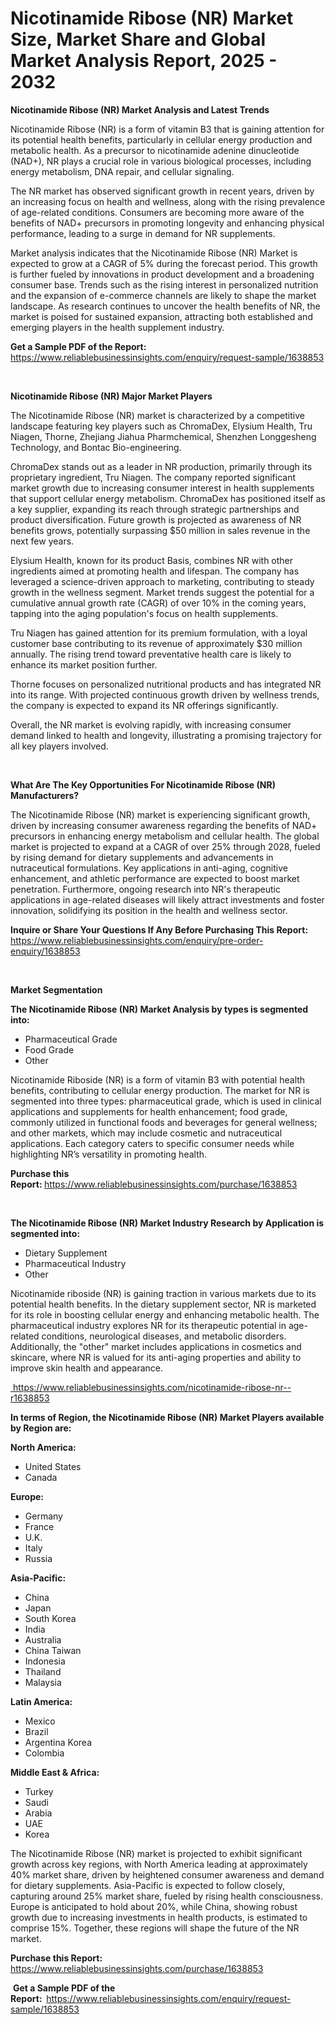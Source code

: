<p><h1>Nicotinamide Ribose (NR) Market Size, Market Share and Global Market Analysis Report, 2025 - 2032</h1></p><p><strong>Nicotinamide Ribose (NR) Market Analysis and Latest Trends</strong></p>
<p><p>Nicotinamide Ribose (NR) is a form of vitamin B3 that is gaining attention for its potential health benefits, particularly in cellular energy production and metabolic health. As a precursor to nicotinamide adenine dinucleotide (NAD+), NR plays a crucial role in various biological processes, including energy metabolism, DNA repair, and cellular signaling. </p><p>The NR market has observed significant growth in recent years, driven by an increasing focus on health and wellness, along with the rising prevalence of age-related conditions. Consumers are becoming more aware of the benefits of NAD+ precursors in promoting longevity and enhancing physical performance, leading to a surge in demand for NR supplements. </p><p>Market analysis indicates that the Nicotinamide Ribose (NR) Market is expected to grow at a CAGR of 5% during the forecast period. This growth is further fueled by innovations in product development and a broadening consumer base. Trends such as the rising interest in personalized nutrition and the expansion of e-commerce channels are likely to shape the market landscape. As research continues to uncover the health benefits of NR, the market is poised for sustained expansion, attracting both established and emerging players in the health supplement industry.</p></p>
<p><strong>Get a Sample PDF of the Report:&nbsp;</strong> <a href="https://www.reliablebusinessinsights.com/enquiry/request-sample/1638853?utm_campaign=3527&utm_medium=2&utm_source=Github&utm_content=ia&utm_term=19042025&utm_id=nicotinamide-ribose-nr">https://www.reliablebusinessinsights.com/enquiry/request-sample/1638853</a></p>
<p>&nbsp;</p>
<p><strong>Nicotinamide Ribose (NR) Major Market Players</strong></p>
<p><p>The Nicotinamide Ribose (NR) market is characterized by a competitive landscape featuring key players such as ChromaDex, Elysium Health, Tru Niagen, Thorne, Zhejiang Jiahua Pharmchemical, Shenzhen Longgesheng Technology, and Bontac Bio-engineering. </p><p>ChromaDex stands out as a leader in NR production, primarily through its proprietary ingredient, Tru Niagen. The company reported significant market growth due to increasing consumer interest in health supplements that support cellular energy metabolism. ChromaDex has positioned itself as a key supplier, expanding its reach through strategic partnerships and product diversification. Future growth is projected as awareness of NR benefits grows, potentially surpassing $50 million in sales revenue in the next few years.</p><p>Elysium Health, known for its product Basis, combines NR with other ingredients aimed at promoting health and lifespan. The company has leveraged a science-driven approach to marketing, contributing to steady growth in the wellness segment. Market trends suggest the potential for a cumulative annual growth rate (CAGR) of over 10% in the coming years, tapping into the aging population's focus on health supplements.</p><p>Tru Niagen has gained attention for its premium formulation, with a loyal customer base contributing to its revenue of approximately $30 million annually. The rising trend toward preventative health care is likely to enhance its market position further.</p><p>Thorne focuses on personalized nutritional products and has integrated NR into its range. With projected continuous growth driven by wellness trends, the company is expected to expand its NR offerings significantly.</p><p>Overall, the NR market is evolving rapidly, with increasing consumer demand linked to health and longevity, illustrating a promising trajectory for all key players involved.</p></p>
<p>&nbsp;</p>
<p><strong>What Are The Key Opportunities For Nicotinamide Ribose (NR) Manufacturers?</strong></p>
<p><p>The Nicotinamide Ribose (NR) market is experiencing significant growth, driven by increasing consumer awareness regarding the benefits of NAD+ precursors in enhancing energy metabolism and cellular health. The global market is projected to expand at a CAGR of over 25% through 2028, fueled by rising demand for dietary supplements and advancements in nutraceutical formulations. Key applications in anti-aging, cognitive enhancement, and athletic performance are expected to boost market penetration. Furthermore, ongoing research into NR's therapeutic applications in age-related diseases will likely attract investments and foster innovation, solidifying its position in the health and wellness sector.</p></p>
<p><strong>Inquire or Share Your Questions If Any Before Purchasing This Report:</strong> <a href="https://www.reliablebusinessinsights.com/enquiry/pre-order-enquiry/1638853?utm_campaign=3527&utm_medium=2&utm_source=Github&utm_content=ia&utm_term=19042025&utm_id=nicotinamide-ribose-nr">https://www.reliablebusinessinsights.com/enquiry/pre-order-enquiry/1638853</a></p>
<p>&nbsp;</p>
<p><strong>Market Segmentation</strong></p>
<p><strong>The Nicotinamide Ribose (NR) Market Analysis by types is segmented into:</strong></p>
<p><ul><li>Pharmaceutical Grade</li><li>Food Grade</li><li>Other</li></ul></p>
<p><p>Nicotinamide Riboside (NR) is a form of vitamin B3 with potential health benefits, contributing to cellular energy production. The market for NR is segmented into three types: pharmaceutical grade, which is used in clinical applications and supplements for health enhancement; food grade, commonly utilized in functional foods and beverages for general wellness; and other markets, which may include cosmetic and nutraceutical applications. Each category caters to specific consumer needs while highlighting NR’s versatility in promoting health.</p></p>
<p><strong>Purchase this Report:&nbsp;</strong><a href="https://www.reliablebusinessinsights.com/purchase/1638853?utm_campaign=3527&utm_medium=2&utm_source=Github&utm_content=ia&utm_term=19042025&utm_id=nicotinamide-ribose-nr">https://www.reliablebusinessinsights.com/purchase/1638853</a></p>
<p>&nbsp;</p>
<p><strong>The Nicotinamide Ribose (NR) Market Industry Research by Application is segmented into:</strong></p>
<p><ul><li>Dietary Supplement</li><li>Pharmaceutical Industry</li><li>Other</li></ul></p>
<p><p>Nicotinamide riboside (NR) is gaining traction in various markets due to its potential health benefits. In the dietary supplement sector, NR is marketed for its role in boosting cellular energy and enhancing metabolic health. The pharmaceutical industry explores NR for its therapeutic potential in age-related conditions, neurological diseases, and metabolic disorders. Additionally, the "other" market includes applications in cosmetics and skincare, where NR is valued for its anti-aging properties and ability to improve skin health and appearance.</p></p>
<p><a href="https://www.reliablebusinessinsights.com/nicotinamide-ribose-nr--r1638853?utm_campaign=3527&utm_medium=2&utm_source=Github&utm_content=ia&utm_term=19042025&utm_id=nicotinamide-ribose-nr">&nbsp;https://www.reliablebusinessinsights.com/nicotinamide-ribose-nr--r1638853</a></p>
<p><strong>In terms of Region, the Nicotinamide Ribose (NR) Market Players available by Region are:</strong></p>
<p>
    <p> <strong> North America: </strong>
        <ul>
            <li>United States</li>
            <li>Canada</li>
        </ul>
        </p> 
    <p> <strong> Europe: </strong>
        <ul>
            <li>Germany</li>
            <li>France</li>
            <li>U.K.</li>
            <li>Italy</li>
            <li>Russia</li>
        </ul>
        </p> 
    <p> <strong> Asia-Pacific: </strong>
        <ul>
            <li>China</li>
            <li>Japan</li>
            <li>South Korea</li>
            <li>India</li>
            <li>Australia</li>
            <li>China Taiwan</li>
            <li>Indonesia</li>
            <li>Thailand</li>
            <li>Malaysia</li>
        </ul>
        </p> 
    <p> <strong> Latin America: </strong>
        <ul>
            <li>Mexico</li>
            <li>Brazil</li>
            <li>Argentina Korea</li>
            <li>Colombia</li>
        </ul>
        </p> 
    <p> <strong> Middle East & Africa: </strong>
        <ul>
            <li>Turkey</li>
            <li>Saudi</li>
            <li>Arabia</li>
            <li>UAE</li>
            <li>Korea</li>
        </ul>
    </p>
    </p>
<p><p>The Nicotinamide Ribose (NR) market is projected to exhibit significant growth across key regions, with North America leading at approximately 40% market share, driven by heightened consumer awareness and demand for dietary supplements. Asia-Pacific is expected to follow closely, capturing around 25% market share, fueled by rising health consciousness. Europe is anticipated to hold about 20%, while China, showing robust growth due to increasing investments in health products, is estimated to comprise 15%. Together, these regions will shape the future of the NR market.</p></p>
<p><strong>Purchase this Report: </strong><a href="https://www.reliablebusinessinsights.com/purchase/1638853?utm_campaign=3527&utm_medium=2&utm_source=Github&utm_content=ia&utm_term=19042025&utm_id=nicotinamide-ribose-nr">https://www.reliablebusinessinsights.com/purchase/1638853</a></p>
<p>&nbsp;<strong>Get a Sample PDF of the Report:&nbsp;&nbsp;</strong><a href="https://www.reliablebusinessinsights.com/enquiry/request-sample/1638853?utm_campaign=3527&utm_medium=2&utm_source=Github&utm_content=ia&utm_term=19042025&utm_id=nicotinamide-ribose-nr">https://www.reliablebusinessinsights.com/enquiry/request-sample/1638853</a></p>
<p><strong></strong></p>
<p><p></p><p></p><p></p></p>